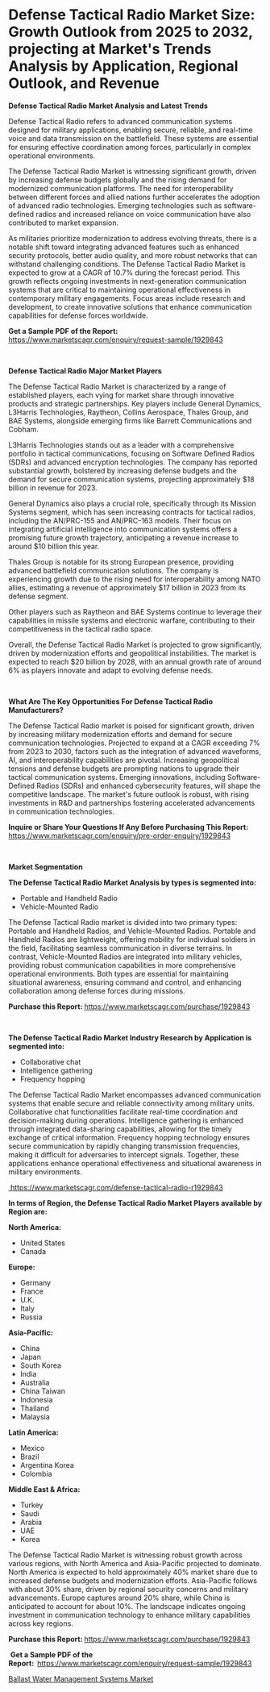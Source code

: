 <p><h1>Defense Tactical Radio Market Size: Growth Outlook from 2025 to 2032, projecting at Market's Trends Analysis by Application, Regional Outlook, and Revenue</h1></p><p><strong>Defense Tactical Radio Market Analysis and Latest Trends</strong></p>
<p><p>Defense Tactical Radio refers to advanced communication systems designed for military applications, enabling secure, reliable, and real-time voice and data transmission on the battlefield. These systems are essential for ensuring effective coordination among forces, particularly in complex operational environments.</p><p>The Defense Tactical Radio Market is witnessing significant growth, driven by increasing defense budgets globally and the rising demand for modernized communication platforms. The need for interoperability between different forces and allied nations further accelerates the adoption of advanced radio technologies. Emerging technologies such as software-defined radios and increased reliance on voice communication have also contributed to market expansion.</p><p>As militaries prioritize modernization to address evolving threats, there is a notable shift toward integrating advanced features such as enhanced security protocols, better audio quality, and more robust networks that can withstand challenging conditions. The Defense Tactical Radio Market is expected to grow at a CAGR of 10.7% during the forecast period. This growth reflects ongoing investments in next-generation communication systems that are critical to maintaining operational effectiveness in contemporary military engagements. Focus areas include research and development, to create innovative solutions that enhance communication capabilities for defense forces worldwide.</p></p>
<p><strong>Get a Sample PDF of the Report:&nbsp;</strong> <a href="https://www.marketscagr.com/enquiry/request-sample/1929843?utm_campaign=1944&utm_medium=2&utm_source=Github&utm_content=ia&utm_term=18022025&utm_id=defense-tactical-radio">https://www.marketscagr.com/enquiry/request-sample/1929843</a></p>
<p>&nbsp;</p>
<p><strong>Defense Tactical Radio Major Market Players</strong></p>
<p><p>The Defense Tactical Radio Market is characterized by a range of established players, each vying for market share through innovative products and strategic partnerships. Key players include General Dynamics, L3Harris Technologies, Raytheon, Collins Aerospace, Thales Group, and BAE Systems, alongside emerging firms like Barrett Communications and Cobham.</p><p>L3Harris Technologies stands out as a leader with a comprehensive portfolio in tactical communications, focusing on Software Defined Radios (SDRs) and advanced encryption technologies. The company has reported substantial growth, bolstered by increasing defense budgets and the demand for secure communication systems, projecting approximately $18 billion in revenue for 2023.</p><p>General Dynamics also plays a crucial role, specifically through its Mission Systems segment, which has seen increasing contracts for tactical radios, including the AN/PRC-155 and AN/PRC-163 models. Their focus on integrating artificial intelligence into communication systems offers a promising future growth trajectory, anticipating a revenue increase to around $10 billion this year.</p><p>Thales Group is notable for its strong European presence, providing advanced battlefield communication solutions. The company is experiencing growth due to the rising need for interoperability among NATO allies, estimating a revenue of approximately $17 billion in 2023 from its defense segment.</p><p>Other players such as Raytheon and BAE Systems continue to leverage their capabilities in missile systems and electronic warfare, contributing to their competitiveness in the tactical radio space.</p><p>Overall, the Defense Tactical Radio Market is projected to grow significantly, driven by modernization efforts and geopolitical instabilities. The market is expected to reach $20 billion by 2028, with an annual growth rate of around 6% as players innovate and adapt to evolving defense needs.</p></p>
<p>&nbsp;</p>
<p><strong>What Are The Key Opportunities For Defense Tactical Radio Manufacturers?</strong></p>
<p><p>The Defense Tactical Radio market is poised for significant growth, driven by increasing military modernization efforts and demand for secure communication technologies. Projected to expand at a CAGR exceeding 7% from 2023 to 2030, factors such as the integration of advanced waveforms, AI, and interoperability capabilities are pivotal. Increasing geopolitical tensions and defense budgets are prompting nations to upgrade their tactical communication systems. Emerging innovations, including Software-Defined Radios (SDRs) and enhanced cybersecurity features, will shape the competitive landscape. The market's future outlook is robust, with rising investments in R&D and partnerships fostering accelerated advancements in communication technologies.</p></p>
<p><strong>Inquire or Share Your Questions If Any Before Purchasing This Report:</strong> <a href="https://www.marketscagr.com/enquiry/pre-order-enquiry/1929843?utm_campaign=1944&utm_medium=2&utm_source=Github&utm_content=ia&utm_term=18022025&utm_id=defense-tactical-radio">https://www.marketscagr.com/enquiry/pre-order-enquiry/1929843</a></p>
<p>&nbsp;</p>
<p><strong>Market Segmentation</strong></p>
<p><strong>The Defense Tactical Radio Market Analysis by types is segmented into:</strong></p>
<p><ul><li>Portable and Handheld Radio</li><li>Vehicle-Mounted Radio</li></ul></p>
<p><p>The Defense Tactical Radio market is divided into two primary types: Portable and Handheld Radios, and Vehicle-Mounted Radios. Portable and Handheld Radios are lightweight, offering mobility for individual soldiers in the field, facilitating seamless communication in diverse terrains. In contrast, Vehicle-Mounted Radios are integrated into military vehicles, providing robust communication capabilities in more comprehensive operational environments. Both types are essential for maintaining situational awareness, ensuring command and control, and enhancing collaboration among defense forces during missions.</p></p>
<p><strong>Purchase this Report:&nbsp;</strong><a href="https://www.marketscagr.com/purchase/1929843?utm_campaign=1944&utm_medium=2&utm_source=Github&utm_content=ia&utm_term=18022025&utm_id=defense-tactical-radio">https://www.marketscagr.com/purchase/1929843</a></p>
<p>&nbsp;</p>
<p><strong>The Defense Tactical Radio Market Industry Research by Application is segmented into:</strong></p>
<p><ul><li>Collaborative chat</li><li>Intelligence gathering</li><li>Frequency hopping</li></ul></p>
<p><p>The Defense Tactical Radio Market encompasses advanced communication systems that enable secure and reliable connectivity among military units. Collaborative chat functionalities facilitate real-time coordination and decision-making during operations. Intelligence gathering is enhanced through integrated data-sharing capabilities, allowing for the timely exchange of critical information. Frequency hopping technology ensures secure communication by rapidly changing transmission frequencies, making it difficult for adversaries to intercept signals. Together, these applications enhance operational effectiveness and situational awareness in military environments.</p></p>
<p><a href="https://www.marketscagr.com/defense-tactical-radio-r1929843?utm_campaign=1944&utm_medium=2&utm_source=Github&utm_content=ia&utm_term=18022025&utm_id=defense-tactical-radio">&nbsp;https://www.marketscagr.com/defense-tactical-radio-r1929843</a></p>
<p><strong>In terms of Region, the Defense Tactical Radio Market Players available by Region are:</strong></p>
<p>
    <p> <strong> North America: </strong>
        <ul>
            <li>United States</li>
            <li>Canada</li>
        </ul>
        </p> 
    <p> <strong> Europe: </strong>
        <ul>
            <li>Germany</li>
            <li>France</li>
            <li>U.K.</li>
            <li>Italy</li>
            <li>Russia</li>
        </ul>
        </p> 
    <p> <strong> Asia-Pacific: </strong>
        <ul>
            <li>China</li>
            <li>Japan</li>
            <li>South Korea</li>
            <li>India</li>
            <li>Australia</li>
            <li>China Taiwan</li>
            <li>Indonesia</li>
            <li>Thailand</li>
            <li>Malaysia</li>
        </ul>
        </p> 
    <p> <strong> Latin America: </strong>
        <ul>
            <li>Mexico</li>
            <li>Brazil</li>
            <li>Argentina Korea</li>
            <li>Colombia</li>
        </ul>
        </p> 
    <p> <strong> Middle East & Africa: </strong>
        <ul>
            <li>Turkey</li>
            <li>Saudi</li>
            <li>Arabia</li>
            <li>UAE</li>
            <li>Korea</li>
        </ul>
    </p>
    </p>
<p><p>The Defense Tactical Radio Market is witnessing robust growth across various regions, with North America and Asia-Pacific projected to dominate. North America is expected to hold approximately 40% market share due to increased defense budgets and modernization efforts. Asia-Pacific follows with about 30% share, driven by regional security concerns and military advancements. Europe captures around 20% share, while China is anticipated to account for about 10%. The landscape indicates ongoing investment in communication technology to enhance military capabilities across key regions.</p></p>
<p><strong>Purchase this Report: </strong><a href="https://www.marketscagr.com/purchase/1929843?utm_campaign=1944&utm_medium=2&utm_source=Github&utm_content=ia&utm_term=18022025&utm_id=defense-tactical-radio">https://www.marketscagr.com/purchase/1929843</a></p>
<p>&nbsp;<strong>Get a Sample PDF of the Report:&nbsp;&nbsp;</strong><a href="https://www.marketscagr.com/enquiry/request-sample/1929843?utm_campaign=1944&utm_medium=2&utm_source=Github&utm_content=ia&utm_term=18022025&utm_id=defense-tactical-radio">https://www.marketscagr.com/enquiry/request-sample/1929843</a></p>
<p><strong></strong></p>
<p><p><a href="https://github.com/MarciaRunte/Market-Research-Report-List-1/blob/main/ballast-water-management-systems-market.md?utm_campaign=1944&utm_medium=2&utm_source=Github&utm_content=ia&utm_term=18022025&utm_id=defense-tactical-radio">Ballast Water Management Systems Market</a></p></p>